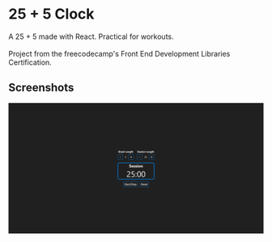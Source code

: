 # 25 + 5 Clock

A 25 + 5 made with React. Practical for workouts.<br/><br/>
Project from the freecodecamp's Front End Development Libraries Certification.

## Screenshots
![Screenshot](./media/screenshot.png)